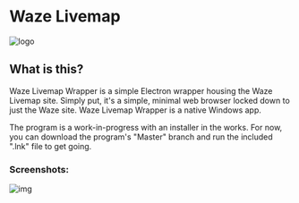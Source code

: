 # Waze Livemap
![logo](https://i.imgur.com/x0EBfIy.jpg)

##  What is this?
Waze Livemap Wrapper is a simple Electron wrapper housing the Waze Livemap site. Simply put, it's a simple, minimal web browser locked down to just the Waze site. Waze Livemap Wrapper is a native Windows app.

The program is a work-in-progress with an installer in the works. For now, you can download the program's "Master" branch and run the included ".lnk" file to get going.

### Screenshots:
![img](https://i.imgur.com/fieMxcq.png)
